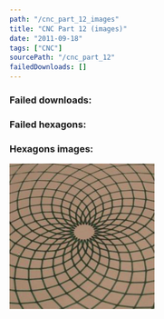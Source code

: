 ```yaml
---
path: "/cnc_part_12_images"
title: "CNC Part 12 (images)"
date: "2011-09-18"
tags: ["CNC"]
sourcePath: "/cnc_part_12"
failedDownloads: []
---
```



### Failed downloads:

### Failed hexagons:

### Hexagons images:
![DSC04178.JPG_hexagon.jpeg](DSC04178.JPG_hexagon.jpeg)
